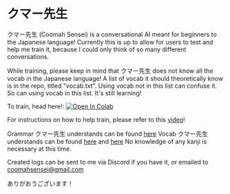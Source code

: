 # クマー先生

クマー先生 (Coomah Sensei) is a conversational AI meant for beginners to the Japanese language!
Currently this is up to allow for users to test and help me train it, because I could only think of so many different conversations.

While training, please keep in mind that クマー先生 does not know all the vocab in the Japanese language! A list of vocab it should theoretically know is in the repo, titled "vocab.txt". Using vocab not in this list can confuse it. So can using vocab in this list. It's still learning!

To train, head here!: [![Open In Colab](https://colab.research.google.com/assets/colab-badge.svg)](https://colab.research.google.com/drive/1_K4HDzLz5Z9U1PukkHnjM_2FMtUJBSfy?usp=sharing)

For instructions on how to help train, please refer to this [video](https://youtu.be/bhYdADZPSbU)!

Grammar クマー先生 understands can be found [here](https://quizlet.com/416773105/genki-lesson-1-grammar-flash-cards/?x=1jqt)
Vocab クマー先生 understands can be found [here](https://quizlet.com/416614093/genki-lesson-0-vocabulary-flash-cards/) and [here](https://quizlet.com/416616385/genki-lesson-1-vocabulary-flash-cards/)
No knowledge of any kanji is necessary at this time.

Created logs can be sent to me via Discord if you have it, or emailed to coomahsensei@gmail.com

ありがおうございます！
